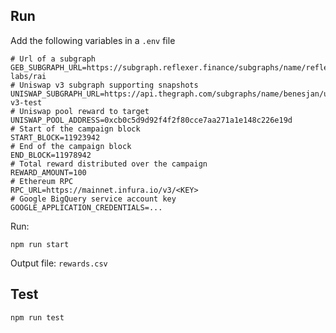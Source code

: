 ## Run

Add the following variables in a `.env` file

```
# Url of a subgraph
GEB_SUBGRAPH_URL=https://subgraph.reflexer.finance/subgraphs/name/reflexer-labs/rai
# Uniswap v3 subgraph supporting snapshots
UNISWAP_SUBGRAPH_URL=https://api.thegraph.com/subgraphs/name/benesjan/uniswap-v3-test
# Uniswap pool reward to target
UNISWAP_POOL_ADDRESS=0xcb0c5d9d92f4f2f80cce7aa271a1e148c226e19d
# Start of the campaign block
START_BLOCK=11923942
# End of the campaign block
END_BLOCK=11978942
# Total reward distributed over the campaign
REWARD_AMOUNT=100
# Ethereum RPC
RPC_URL=https://mainnet.infura.io/v3/<KEY>
# Google BigQuery service account key
GOOGLE_APPLICATION_CREDENTIALS=...
```

Run:

```
npm run start
```

Output file: `rewards.csv`

## Test

```
npm run test
```
